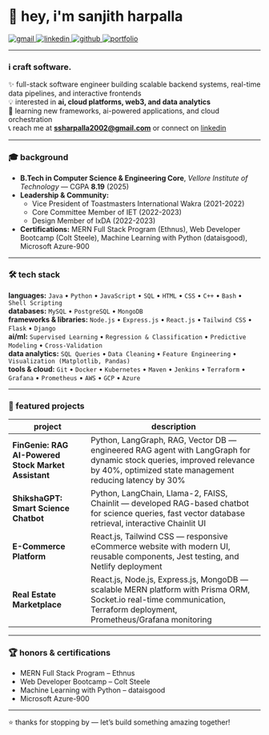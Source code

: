 # 👋 hey, i'm **sanjith harpalla**

<p align="left">
  <a href="mailto:ssharpalla2002@gmail.com" target="_blank">
    <img src="https://img.shields.io/badge/gmail-D14836?style=for-the-badge&logo=gmail&logoColor=white" alt="gmail"/>
  </a>
  <a href="https://www.linkedin.com/in/sanjith-sadananda-harpalla/" target="_blank">
    <img src="https://img.shields.io/badge/linkedin-0077B5?style=for-the-badge&logo=linkedin&logoColor=white" alt="linkedin"/>
  </a>
  <a href="https://github.com/ssharpalla2002" target="_blank">
    <img src="https://img.shields.io/badge/github-181717?style=for-the-badge&logo=github&logoColor=white" alt="github"/>
  </a>
  <a href="https://ssh02.vercel.app" target="_blank">
    <img src="https://img.shields.io/badge/portfolio-ff6b00?style=for-the-badge&logo=firefoxbrowser&logoColor=white" alt="portfolio"/>
  </a>
</p>

---

### i craft software.

✨ full-stack software engineer building scalable backend systems, real-time data pipelines, and interactive frontends  
💡 interested in **ai, cloud platforms, web3, and data analytics**  
🌱 learning new frameworks, ai-powered applications, and cloud orchestration  
📞 reach me at **ssharpalla2002@gmail.com** or connect on [linkedin](https://www.linkedin.com/in/sanjith-sadananda-harpalla/)  

---

### 🎓 background  

- **B.Tech in Computer Science & Engineering Core**, *Vellore Institute of Technology* — CGPA **8.19** (2025)  
- **Leadership & Community:**  
  - Vice President of Toastmasters International Wakra (2021-2022)  
  - Core Committee Member of IET (2022-2023)  
  - Design Member of IxDA (2022-2023)  
- **Certifications:** MERN Full Stack Program (Ethnus), Web Developer Bootcamp (Colt Steele), Machine Learning with Python (dataisgood), Microsoft Azure-900  

---

### 🛠 tech stack  

**languages:** `Java` • `Python` • `JavaScript` • `SQL` • `HTML` • `CSS` • `C++` • `Bash` • `Shell Scripting`  
**databases:** `MySQL` • `PostgreSQL` • `MongoDB`  
**frameworks & libraries:** `Node.js` • `Express.js` • `React.js` • `Tailwind CSS` • `Flask` • `Django`  
**ai/ml:** `Supervised Learning` • `Regression & Classification` • `Predictive Modeling` • `Cross-Validation`  
**data analytics:** `SQL Queries` • `Data Cleaning` • `Feature Engineering` • `Visualization (Matplotlib, Pandas)`  
**tools & cloud:** `Git` • `Docker` • `Kubernetes` • `Maven` • `Jenkins` • `Terraform` • `Grafana` • `Prometheus` • `AWS` • `GCP` • `Azure`  

---

### 🌟 featured projects  

| project | description |
|---------|-------------|
| **FinGenie: RAG AI-Powered Stock Market Assistant** | Python, LangGraph, RAG, Vector DB — engineered RAG agent with LangGraph for dynamic stock queries, improved relevance by 40%, optimized state management reducing latency by 30% |
| **ShikshaGPT: Smart Science Chatbot** | Python, LangChain, Llama-2, FAISS, Chainlit — developed RAG-based chatbot for science queries, fast vector database retrieval, interactive Chainlit UI |
| **E-Commerce Platform** | React.js, Tailwind CSS — responsive eCommerce website with modern UI, reusable components, Jest testing, and Netlify deployment |
| **Real Estate Marketplace** | React.js, Node.js, Express.js, MongoDB — scalable MERN platform with Prisma ORM, Socket.io real-time communication, Terraform deployment, Prometheus/Grafana monitoring |

---

### 🏆 honors & certifications  

- MERN Full Stack Program – Ethnus  
- Web Developer Bootcamp – Colt Steele  
- Machine Learning with Python – dataisgood  
- Microsoft Azure-900  

---

⭐ thanks for stopping by — let’s build something amazing together!

